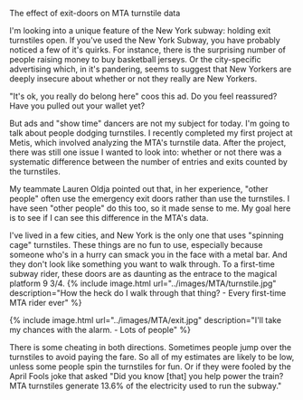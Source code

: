 The effect of exit-doors on MTA turnstile data

I'm looking into a unique feature of the New York subway: holding exit turnstiles open.
If you've used the New York Subway, you have probably noticed a few of it's quirks.  For instance, there is the surprising number of people raising money to buy basketball jerseys.  Or the city-specific advertising which, in it's pandering, seems to suggest that New Yorkers are deeply insecure about whether or not they really are New Yorkers.  

"It's ok, you really do belong here" coos this ad. Do you feel reassured? Have you pulled out your wallet yet?

But ads and "show time" dancers are not my subject for today.  I'm going to talk about people dodging turnstiles. I recently completed my first project at Metis, which involved analyzing the MTA's turnstile data.  After the project, there was still one issue I wanted to look into: whether or not there was a systematic difference between the number of entries and exits counted by the turnstiles.

My teammate Lauren Oldja pointed out that, in her experience, "other people" often use the emergency exit doors rather than use the turnstiles. I have seen "other people" do this too, so it made sense to me. My goal here is to see if I can see this difference in the MTA's data.

I've lived in a few cities, and New York is the only one that uses "spinning cage" turnstiles. These things are no fun to use, especially because someone who's in a hurry can smack you in the face with a metal bar. And they don't look like something you want to walk through.  To a first-time subway rider, these doors are as daunting as the entrace to the magical platform 9 3/4.
{% include image.html url="../images/MTA/turnstile.jpg" description="How the heck do I walk through that thing? - Every first-time MTA rider ever" %}

{% include image.html url="../images/MTA/exit.jpg" description="I'll take my chances with the alarm. - Lots of people" %}

There is some cheating in both directions.  Sometimes people jump over the turnstiles to avoid paying the fare.  So all of my estimates are likely to be low, unless some people spin the turnstiles for fun.  Or if they were fooled by the April Fools joke that asked "Did you know [that] you help power the train? MTA turnstiles generate 13.6% of the electricity used to run the subway."